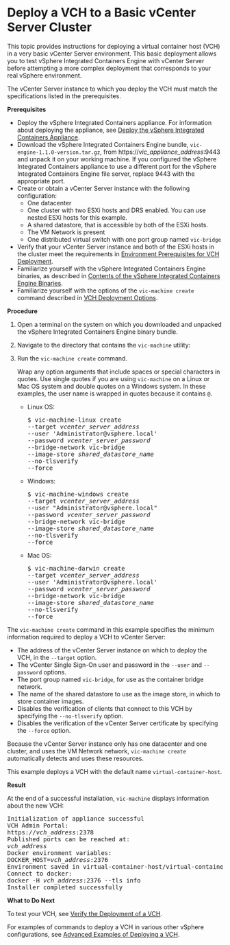 # Deploy a VCH to a Basic vCenter Server Cluster

This topic provides instructions for deploying a virtual container host (VCH) in a very basic vCenter Server environment. This basic deployment allows you to test vSphere Integrated Containers Engine with vCenter Server before attempting a more complex deployment that corresponds to your real vSphere environment.

The vCenter Server instance to which you deploy the VCH must match the specifications listed in the prerequisites.

**Prerequisites**
* Deploy the vSphere Integrated Containers appliance. For information about deploying the appliance, see [Deploy the vSphere Integrated Containers Appliance](deploy_vic_appliance.md).
* Download the vSphere Integrated Containers Engine bundle, `vic-engine-1.1.0-version.tar.gz`, from https://<i>vic_appliance_address</i>:9443 and unpack it on your working machine. If you configured the vSphere Integrated Containers appliance to use a different port for the vSphere Integrated Containers Engine file server, replace 9443 with the appropriate port.
* Create or obtain a vCenter Server instance with the following configuration:
  * One datacenter
  * One cluster with two ESXi hosts and DRS enabled. You can use nested ESXi hosts for this example.
  * A shared datastore, that is accessible by both of the ESXi hosts.
  * The VM Network is present
  * One distributed virtual switch with one port group named `vic-bridge`
* Verify that your vCenter Server instance and both of the ESXi hosts in the cluster meet the requirements in [Environment Prerequisites for VCH Deployment](vic_installation_prereqs.md).
* Familiarize yourself with the vSphere Integrated Containers Engine binaries, as described in [Contents of the vSphere Integrated Containers Engine Binaries](contents_of_vic_binaries.md). 
* Familiarize yourself with the options of the `vic-machine create` command described in [VCH Deployment Options](vch_installer_options.md).
 

**Procedure**

1. Open a terminal on the system on which you downloaded and unpacked the vSphere Integrated Containers Engine binary bundle.
2. Navigate to the directory that contains the `vic-machine` utility:
3. Run the `vic-machine create` command.

   Wrap any option arguments that include spaces or special characters in quotes. Use single quotes if you are using `vic-machine` on a Linux or Mac OS system and double quotes on a Windows system. In these examples, the user name is wrapped in quotes because it contains `@`.

   - Linux OS:
      <pre>$ vic-machine-linux create
     --target <i>vcenter_server_address</i>
     --user 'Administrator@vsphere.local'
     --password <i>vcenter_server_password</i>
     --bridge-network vic-bridge
     --image-store <i>shared_datastore_name</i>
     --no-tlsverify
     --force
     </pre>  
   - Windows:
      <pre>$ vic-machine-windows create
     --target <i>vcenter_server_address</i>
     --user "Administrator@vsphere.local"
     --password <i>vcenter_server_password</i>
     --bridge-network vic-bridge
     --image-store <i>shared_datastore_name</i>
     --no-tlsverify
     --force
     </pre> 
   - Mac OS:
       <pre>$ vic-machine-darwin create
     --target <i>vcenter_server_address</i>
     --user 'Administrator@vsphere.local'
     --password <i>vcenter_server_password</i>
     --bridge-network vic-bridge
     --image-store <i>shared_datastore_name</i>
     --no-tlsverify
     --force
     </pre> 

The `vic-machine create` command in this example specifies the minimum information required to deploy a VCH to vCenter Server:

- The address of the vCenter Server instance on which to deploy the VCH, in the `--target` option.  
- The vCenter Single Sign-On user and password in the `--user` and `--password` options. 
- The port group named `vic-bridge`, for use as the container bridge network. 
- The name of the shared datastore to use as the image store, in which to store container images.
- Disables the verification of clients that connect to this VCH by specifying the `--no-tlsverify` option.
- Disables the verification of the vCenter Server certificate by specifying the `--force` option.
   
Because the vCenter Server instance only has one datacenter and one cluster, and uses the VM Network network, `vic-machine create` automatically detects and uses these resources.

This example deploys a VCH with the default name `virtual-container-host`.

**Result**

At the end of a successful installation, `vic-machine` displays information about the new VCH:
   
<pre>Initialization of appliance successful
VCH Admin Portal:
https://<i>vch_address</i>:2378
Published ports can be reached at:
<i>vch_address</i>
Docker environment variables:
DOCKER_HOST=<i>vch_address</i>:2376
Environment saved in virtual-container-host/virtual-container-host.env
Connect to docker:
docker -H <i>vch_address</i>:2376 --tls info
Installer completed successfully</pre>

**What to Do Next** 

To test your VCH, see [Verify the Deployment of a VCH](verify_vch_deployment.md).
    
For examples of commands to deploy a VCH in various other vSphere configurations, see [Advanced Examples of Deploying a VCH](vch_installer_examples.md). 
